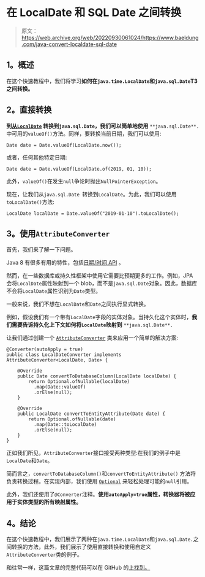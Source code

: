 # 在 LocalDate 和 SQL Date 之间转换

> 原文：<https://web.archive.org/web/20220930061024/https://www.baeldung.com/java-convert-localdate-sql-date>

## **1。概述**

在这个快速教程中，我们将学习**如何在`java.time.LocalDate`和`java.sql.Date`T3 之间转换。**

## **2。直接转换**

**到[从`LocalDate`](/web/20220630131815/https://www.baeldung.com/java-date-to-localdate-and-localdatetime) 转换到`java.sql.Date`，我们可以简单地使用** `**java.sql.Date**.`中可用的`valueOf()`方法。同样，要转换当前日期，我们可以使用:

```
Date date = Date.valueOf(LocalDate.now());
```

或者，任何其他特定日期:

```
Date date = Date.valueOf(LocalDate.of(2019, 01, 10));
```

此外，`valueOf()`在发生`null`争论时抛出`NullPointerException`。

现在，让我们从`java.sql.Date `转换到`LocalDate`。为此，我们可以使用`toLocalDate()`方法:

```
LocalDate localDate = Date.valueOf("2019-01-10").toLocalDate();
```

## **3。使用`AttributeConverter`**

首先，我们来了解一下问题。

Java 8 有很多有用的特性，包括[日期/时间 API](/web/20220630131815/https://www.baeldung.com/java-8-date-time-intro) 。

然而，在一些数据库或持久性框架中使用它需要比预期更多的工作。例如，JPA 会将`LocalDate`属性映射到一个 blob，而不是`java.sql.Date`对象。因此，数据库不会将`LocalDate`属性识别为`Date`类型。

一般来说，我们不想在`LocalDate`和`Date`之间执行显式转换。

例如，假设我们有一个带有`LocalDate`字段的实体对象。当持久化这个实体时，**我们需要告诉持久化上下文如何将`LocalDate`映射到** `**java.sql.Date**.`

让我们通过创建一个 [`AttributeConverter`](/web/20220630131815/https://www.baeldung.com/jpa-attribute-converters) 类来应用一个简单的解决方案:

```
@Converter(autoApply = true)
public class LocalDateConverter implements AttributeConverter<LocalDate, Date> {

    @Override
    public Date convertToDatabaseColumn(LocalDate localDate) {
        return Optional.ofNullable(localDate)
          .map(Date::valueOf)
          .orElse(null);
    }

    @Override
    public LocalDate convertToEntityAttribute(Date date) {
        return Optional.ofNullable(date)
          .map(Date::toLocalDate)
          .orElse(null);
    }
}
```

正如我们所见，`AttributeConverter`接口接受两种类型:在我们的例子中是`LocalDate`和`Date`。

简而言之，`convertToDatabaseColumn()`和`convertToEntityAttribute()` 方法将负责转换过程。在实现内部，我们使用 [`Optional`](/web/20220630131815/https://www.baeldung.com/java-optional) 来轻松处理可能的`null`引用。

此外，我们还使用了`@Converter`注释。**使用`autoApply=true`属性，转换器将被应用于实体类型的所有映射属性。**

## **4。结论**

在这个快速教程中，我们展示了两种在`java.time.LocalDate`和`java.sql.Date.`之间转换的方法，此外，我们展示了使用直接转换和使用自定义`AttributeConverter`类的例子。

和往常一样，这篇文章的完整代码可以在 GitHub 的[上找到。](https://web.archive.org/web/20220630131815/https://github.com/eugenp/tutorials/tree/master/persistence-modules/java-jpa)